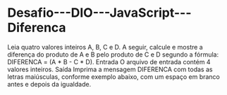 # Desafio---DIO---JavaScript---Diferenca
Leia quatro valores inteiros A, B, C e D. A seguir, calcule e mostre a diferença do produto de A e B pelo produto de C e D segundo a fórmula: DIFERENCA = (A * B - C * D). Entrada O arquivo de entrada contém 4 valores inteiros. Saída Imprima a mensagem DIFERENCA com todas as letras maiúsculas, conforme exemplo abaixo, com um espaço em branco antes e depois da igualdade.
